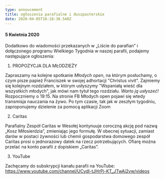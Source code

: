 ```yaml
---
type: annoucement
title: ogłoszenia parafialne i duszpasterskie
date: 2020-04-05T16:18:30.540Z
---
```


#### 5 Kwietnia 2020

Dodatkowo do wiadomości przekazanych w „Liście do parafian” i dołączonego programu Wielkiego Tygodnia w naszej parafii, podajemy następujące ogłoszenia:

1. PROPOZYCJA DLA MŁODZIEŻY

Zapraszamy na kolejne spotkanie _Młodych open_, na którym posłuchamy, o czym pisze papież Franciszek w swojej adhortacji "Christus vivit". Zajmiemy się kolejnym rozdziałem, w którym usłyszymy "Wspaniałą wieść dla wszystkich młodych", jak mówi nam tytuł tego rozdziału. _Warto ją usłyszeć!_\
Rozpoczniemy o 19:15. Na stronie FB Młodych open pojawi się wtedy transmisja nauczania na żywo. Po tym czasie, tak jak w zeszłym tygodniu, zaproponujemy dzielenie za pomocą aplikacji Zoom

2. Caritas

Parafialny Zespół Caritas w Wesołej kontynuuje coroczną akcję pod nazwą „Kosz Miłosierdzia”, zmieniając jego formułę. W obecnej sytuacji, zamiast darów w postaci żywności lub chemii gospodarstwa domowego zespół Caritas prosi o jednorazowy datek na rzecz potrzebujących. Ofiarę można przelać na konto parafii z dopiskiem „Caritas”.

3. YouTube

Zachęcamy do subskrypcji kanału parafii na YouTube:
<https://www.youtube.com/channel/UCydI-tJHrPj-KT_JTwAi2vw/videos>
